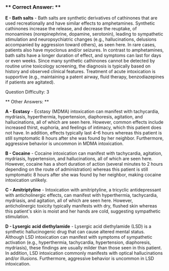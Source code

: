 ### ** Correct Answer: **

**E - Bath salts** - Bath salts are synthetic derivatives of cathinones that are used recreationally and have similar effects to amphetamines. Synthetic cathinones increase the release, and decrease the reuptake, of monoamines (norepinephrine, dopamine, serotonin), leading to sympathetic stimulation and neuropsychiatric changes (e.g., hallucinations, delusions accompanied by aggression toward others), as seen here. In rare cases, patients also have myoclonus and/or seizures. In contrast to amphetamines, bath salts have a longer duration of effect, and symptoms can last for days or even weeks. Since many synthetic cathinones cannot be detected by routine urine toxicology screening, the diagnosis is typically based on history and observed clinical features. Treatment of acute intoxication is supportive (e.g., maintaining a patent airway, fluid therapy, benzodiazepines if patients are agitated).

Question Difficulty: 3

** Other Answers: **

**A - Ecstasy** - Ecstasy (MDMA) intoxication can manifest with tachycardia, mydriasis, hyperthermia, hypertension, diaphoresis, agitation, and hallucinations, all of which are seen here. However, common effects include increased thirst, euphoria, and feelings of intimacy, which this patient does not have. In addition, effects typically last 4–6 hours whereas this patient is still symptomatic 8 hours after she was found by her neighbor. Furthermore, aggressive behavior is uncommon in MDMA intoxication.

**B - Cocaine** - Cocaine intoxication can manifest with tachycardia, agitation, mydriasis, hypertension, and hallucinations, all of which are seen here. However, cocaine has a short duration of action (several minutes to 2 hours depending on the route of administration) whereas this patient is still symptomatic 8 hours after she was found by her neighbor, making cocaine intoxication unlikely.

**C - Amitriptyline** - Intoxication with amitriptyline, a tricyclic antidepressant with anticholinergic effects, can manifest with hyperthermia, tachycardia, mydriasis, and agitation, all of which are seen here. However, anticholinergic toxicity typically manifests with dry, flushed skin whereas this patient's skin is moist and her hands are cold, suggesting sympathetic stimulation.

**D - Lysergic acid diethylamide** - Lysergic acid diethylamide (LSD) is a synthetic hallucinogenic drug that can cause altered mental status. Although LSD intoxication can manifest with symptoms of sympathetic activation (e.g., hyperthermia, tachycardia, hypertension, diaphoresis, mydriasis), these findings are usually milder than those seen in this patient. In addition, LSD intoxication commonly manifests with optical hallucinations and/or illusions. Furthermore, aggressive behavior is uncommon in LSD intoxication.

